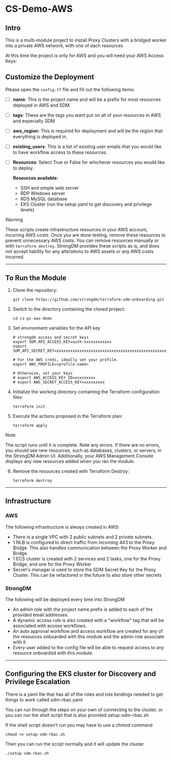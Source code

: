 # CS-Demo-AWS

## Intro

This is a multi-module project to install Proxy Clusters with a bridged worker into a private AWS network, with one of each resources

At this time the project is only for AWS and you will need your AWS Access Keys:

## Customize the Deployment

Please open the `config.tf` file and fill out the following items:

- [ ] **name**: This is the project name and will be a prefix for most resources deployed in AWS and SDM.
- [ ] **tags**: These are the tags you want put on all of your resources in AWS and especially SDM
- [ ] **aws_region**: This is required for deployment and will be the region that everything is deployed in.
- [ ] **existing_users**: This is a list of existing user emails that you would like to have workflow access to these resources.
- [ ] **Resources**: Select True or False for whichever resources you would like to deploy.

  **Resources available:**

  - SSH and simple web server
  - RDP Windows server
  - RDS MySQL database
  - EKS Cluster (run the setup yaml to get discovery and privilege levels)

> [!WARNING]
> These scripts create infrastructure resources in your AWS account, incurring AWS costs. Once you are done testing, remove these resources to prevent unnecessary AWS costs. You can remove resources manually or with `terraform destroy`. StrongDM provides these scripts as is, and does not accept liability for any alterations to AWS assets or any AWS costs incurred.

---

## To Run the Module

1. Clone the repository:

   ```shell
   git clone https://github.com/strongdm/terraform-sdm-onboarding.git
   ```

2. Switch to the directory containing the cloned project:

   ```shell
   cd cs-pc-aws-demo
   ```

3. Set environment variables for the API key

   ```shell
   # strongdm access and secret keys
   export SDM_API_ACCESS_KEY=auth-xxxxxxxxxxxx
   export SDM_API_SECRET_KEY=xxxxxxxxxxxxxxxxxxxxxxxxxxxxxxxxxxxxxxxxxxxxxxxx

   # For the AWS creds, ideally set your profile.
   export AWS_PROFILE=<profile-name>

   # Otherwise, set your keys
   # export AWS_ACCESS_KEY_ID=xxxxxxxxx
   # export AWS_SECRET_ACCESS_KEY=xxxxxxxxx
   ```

4. Initialize the working directory containing the Terraform configuration files:

   ```shell
   terraform init
   ```

5. Execute the actions proposed in the Terraform plan:

   ```shell
   terraform apply
   ```

> [!NOTE]
> The script runs until it is complete. Note any errors. If there are no errors, you should see new resources, such as databases, clusters, or servers, in the StrongDM Admin UI. Additionally, your AWS Management Console displays any new resources added when you ran the module.

6. Remove the resources created with Terraform Destroy:

   ```shell
   terraform destroy
   ```

---

## Infrastructure

### AWS

The following infrastructure is always created in AWS:

- There is a single VPC with 2 public subnets and 2 private subnets.
- 1 NLB is configured to direct traffic from incoming 443 to the Proxy Bridge. This also handles communication between the Proxy Worker and Bridge.
- 1 ECS cluster is created with 2 services and 2 tasks, one for the Proxy Bridge, and one for the Proxy Worker
- Secret's manager is used to store the SDM Secret Key for the Proxy Cluster. This can be refactored in the future to also store other secrets

### StrongDM

The following will be deployed every time into StrongDM

- An admin role with the project name prefix is added to each of the provided email addresses.
- A dynamic access rule is also created with a "workflow" tag that will be associated with access workflows.
- An auto approval workflow and access workflow are created for any of the resources onboarded with this module and the admin role associate with it.
- Every user added to the config file will be able to request access to any resource onboarded with this module.

---

## Configuring the EKS cluster for Discovery and Privilege Escalation

There is a yaml file that has all of the roles and role bindings needed to get things to work called sdm-rbac.yaml

You can run through the steps on your own of connecting to the cluster, or you can run the shell script that is also provided setup-sdm-rbac.sh

If the shell script doesn't run you may have to use a chmod command

```shell
chmod +x setup-sdm-rbac.sh
```

Then you can run the script normally and it will update the cluster

```shell
./setup-sdm-rbac.sh
```

